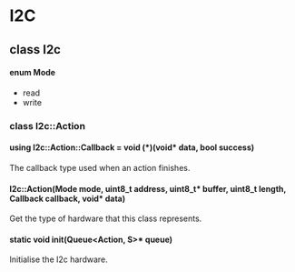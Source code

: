 # I2C

## class I2c

#### enum Mode
* read
* write

### class I2c::Action

#### using I2c::Action::Callback = void (\*)(void\* data, bool success)
The callback type used when an action finishes.

#### I2c::Action(Mode mode, uint8_t address, uint8_t\* buffer, uint8_t length, Callback callback, void\* data)
Get the type of hardware that this class represents.

#### static void init(Queue\<Action, S\>* queue)
Initialise the I2c hardware.
